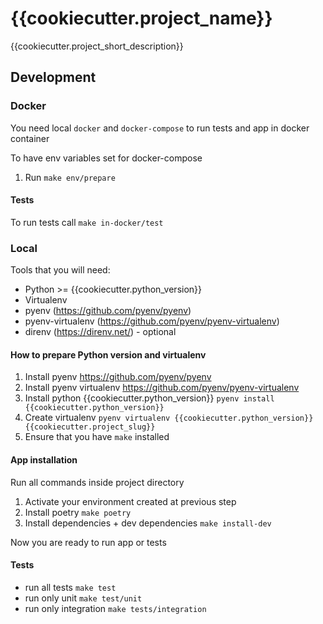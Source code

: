 # {{cookiecutter.project_name}}

{{cookiecutter.project_short_description}}

## Development

### Docker

You need local `docker` and `docker-compose` to run tests and app in docker container

To have env variables set for docker-compose

1. Run `make env/prepare`

#### Tests

To run tests call `make in-docker/test`

### Local

Tools that you will need:

- Python >= {{cookiecutter.python_version}}
- Virtualenv
- pyenv (https://github.com/pyenv/pyenv)
- pyenv-virtualenv (https://github.com/pyenv/pyenv-virtualenv)
- direnv (https://direnv.net/) - optional

#### How to prepare Python version and virtualenv

1. Install pyenv https://github.com/pyenv/pyenv
2. Install pyenv virtualenv https://github.com/pyenv/pyenv-virtualenv
3. Install python {{cookiecutter.python_version}} `pyenv install {{cookiecutter.python_version}}`
4. Create virtualenv `pyenv virtualenv {{cookiecutter.python_version}} {{cookiecutter.project_slug}}`
6. Ensure that you have `make` installed

#### App installation

Run all commands inside project directory

1. Activate your environment created at previous step
2. Install poetry `make poetry`
3. Install dependencies + dev dependencies `make install-dev`

Now you are ready to run app or tests

#### Tests

- run all tests `make test`
- run only unit `make test/unit`
- run only integration `make tests/integration`